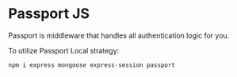 # Passport JS

Passport is middleware that handles all authentication logic for you.

To utilize Passport Local strategy:

`npm i express mongoose express-session passport`
